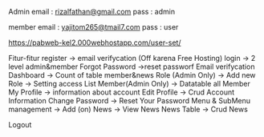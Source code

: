 Admin 
email   : rizalfathan@gmail.com
pass    : admin

member
email   : yajitom265@tmail7.com
pass    : user

https://pabweb-kel2.000webhostapp.com/user-set/

Fitur-fitur
register 
-> email verifycation (Off karena Free Hosting)
login 
-> 2 level admin&member
Forgot Password
->reset passworf Email verifycation
Dashboard
-> Count of table member&news
Role (Admin Only)
-> Add new Role
-> Setting access
List Member(Admin Only)
-> Datatable all Member
My Profile
-> information about account
Edit Profile
-> Crud Account Information
Change Password
-> Reset Your Password
Menu & SubMenu management
-> Add (on)
News
-> View News
News Table
-> Crud News

Logout




